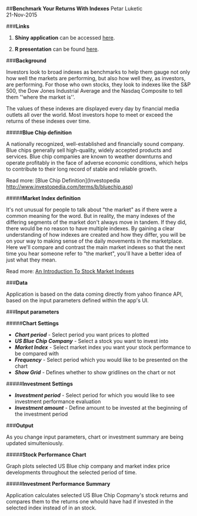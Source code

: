 ##__Benchmark Your Returns With Indexes__
Petar Luketic   
21-Nov-2015

###__Links__

1. **Shiny application** can be accessed [here](http://pluketic.shinyapps.io/DDP_CourseProject/index.html).

2. **R presentation** can be found [here](http://rpubs.com/pluketic/129373).

###__Background__   

Investors look to broad indexes as benchmarks to help them gauge not only how well the markets are performing, but also how well they, as investors, are performing. For those who own stocks, they look to indexes like the S&P 500, the Dow Jones Industrial Average and the Nasdaq Composite to tell them ''where the market is''. 
                           
The values of these indexes are displayed every day by financial media outlets all over the world. Most investors hope to meet or exceed the returns of these indexes over time.     
                           
#####**Blue Chip definition**   

A nationally recognized, well-established and financially sound company. Blue chips generally sell high-quality, widely accepted products and services. Blue chip companies are known to weather downturns and operate profitably in the face of adverse economic conditions, which helps to contribute to their long record of stable and reliable growth.

Read more: [Blue Chip Definition](Investopedia http://www.investopedia.com/terms/b/bluechip.asp)   

#####**Market Index definition**   

It's not unusual for people to talk about "the market" as if there were a common meaning for the word. But in reality, the many indexes of the differing segments of the market don't always move in tandem. If they did, there would be no reason to have multiple indexes. By gaining a clear understanding of how indexes are created and how they differ, you will be on your way to making sense of the daily movements in the marketplace. Here we'll compare and contrast the main market indexes so that the next time you hear someone refer to "the market", you'll have a better idea of just what they mean.

Read more: [An Introduction To Stock Market Indexes](http://www.investopedia.com/articles/analyst/102501.asp)   

###__Data__   

Application is based on the data coming directly from yahoo finance API, based on the input parameters defined within the app's UI.

###__Input parameters__        

#####**Chart Settings**    
- ***Chart period*** - Select period you want prices to plotted
- ***US Blue Chip Company*** - Select a stock you want to invest into
- ***Market Index*** - Select market index you want your stock performance to be compared with
- ***Frequency*** - Select period which you would like to be presented on the chart
- ***Show Grid*** - Defines whether to show gridlines on the chart or not   

#####**Investment Settings**       
- ***Investment period*** - Select period for which you would like to see investment performance evaluation
- ***Investment amount*** - Define amount to be invested at the beginning of the investment period

###__Output__     

As you change input parameters, chart or investment summary are being updated simulteniously.

#####**Stock Performance Chart**      

Graph plots selected US Blue chip company and market index price developments throughout the selected period of time.     

#####**Investment Performance Summary**      

Application calculates selected US Blue Chip Copmany's stock returns and compares them to the returns one whould have had if invested in the selected index instead of in an stock.



